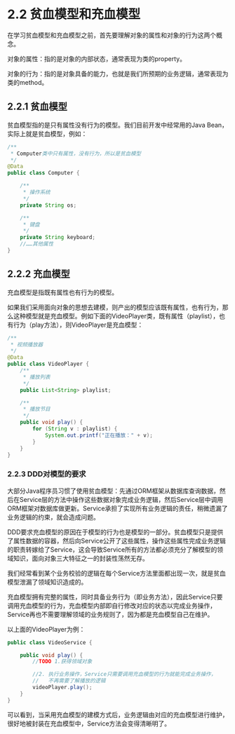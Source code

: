 # 2.2 贫血模型和充血模型

在学习贫血模型和充血模型之前，首先要理解对象的属性和对象的行为这两个概念。

对象的属性：指的是对象的内部状态，通常表现为类的property。

对象的行为：指的是对象具备的能力，也就是我们所预期的业务逻辑，通常表现为类的method。

## 2.2.1 贫血模型

贫血模型指的是只有属性没有行为的模型。我们目前开发中经常用的Java Bean，实际上就是贫血模型，例如：

```java
/**
 * Computer类中只有属性，没有行为，所以是贫血模型
 */
@Data
public class Computer {

    /**
     * 操作系统
     */
    private String os;

    /**
     * 键盘
     */
    private String keyboard;
    //……其他属性
}
```

## 2.2.2 充血模型

充血模型是指既有属性也有行为的模型。

如果我们采用面向对象的思想去建模，则产出的模型应该既有属性，也有行为，那么这种模型就是充血模型。例如下面的VideoPlayer类，既有属性（playlist），也有行为（play方法），则VideoPlayer是充血模型：

```java
/**
 * 视频播放器
 */
@Data
public class VideoPlayer {
    /**
     * 播放列表
     */
    public List<String> playlist;

    /**
     * 播放节目
     */
    public void play() {
        for (String v : playlist) {
            System.out.printf("正在播放：" + v);
        }
    }
}
```

### 2.2.3 DDD对模型的要求

大部分Java程序员习惯了使用贫血模型：先通过ORM框架从数据库查询数据，然后在Service层的方法中操作这些数据对象完成业务逻辑，然后Service层中调用ORM框架对数据库做更新。Service承担了实现所有业务逻辑的责任，稍微遗漏了业务逻辑的约束，就会造成问题。

DDD要求充血模型的原因在于模型的行为也是模型的一部分。贫血模型只是提供了属性数据的容器，然后向Service公开了这些属性，操作这些属性完成业务逻辑的职责转嫁给了Service，这会导致Service所有的方法都必须充分了解模型的领域知识，面向对象三大特征之一的封装性荡然无存。

我们经常看到某个业务校验的逻辑在每个Service方法里面都出现一次，就是贫血模型泄漏了领域知识造成的。

充血模型拥有完整的属性，同时具备业务行为（即业务方法），因此Service只要调用充血模型的行为，充血模型内部即自行修改对应的状态以完成业务操作，Service再也不需要理解领域的业务规则了，因为都是充血模型自己在维护。

以上面的VideoPlayer为例：

```java
public class VideoService {

    public void play() {
        //TODO 1.获得领域对象

        //2. 执行业务操作，Service只需要调用充血模型的行为就能完成业务操作，
        //   不再需要了解播放的逻辑    
        videoPlayer.play();
    }
}

```
可以看到，当采用充血模型的建模方式后，业务逻辑由对应的充血模型进行维护，很好地被封装在充血模型中，Service方法会变得清晰明了。